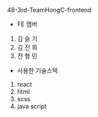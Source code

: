 48-3rd-TeamHongC-frontend

- FE 맴버

1. 김 슬 기
2. 김 진 희
3. 전 형 민

- 사용한 기술스택

1. react
2. html
3. scss
4. java script

